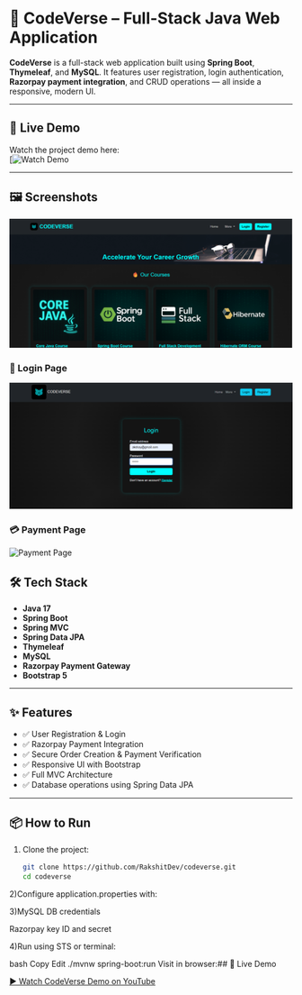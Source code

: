# 🚀 CodeVerse – Full-Stack Java Web Application

**CodeVerse** is a full-stack web application built using **Spring Boot**, **Thymeleaf**, and **MySQL**. It features user registration, login authentication, **Razorpay payment integration**, and CRUD operations — all inside a responsive, modern UI.

---

## 🎥 Live Demo

Watch the project demo here:  
[![Watch Demo](https://youtu.be/OkFit0MDbsY)

---

## 🖼️ Screenshots
![Home Page](screenshots/home.png)



### 🔐 Login Page
![Login Page](screenshots/login.png)



### 💳 Payment Page
![Payment Page](screenshots/razorpaypayment.png)



## 🛠️ Tech Stack

- **Java 17**
- **Spring Boot**
- **Spring MVC**
- **Spring Data JPA**
- **Thymeleaf**
- **MySQL**
- **Razorpay Payment Gateway**
- **Bootstrap 5**

---

## ✨ Features

- ✅ User Registration & Login
- ✅ Razorpay Payment Integration
- ✅ Secure Order Creation & Payment Verification
- ✅ Responsive UI with Bootstrap
- ✅ Full MVC Architecture
- ✅ Database operations using Spring Data JPA

---

## 📦 How to Run

1. Clone the project:
   ```bash
   git clone https://github.com/RakshitDev/codeverse.git
   cd codeverse
   
   
 2)Configure application.properties with:

3)MySQL DB credentials

Razorpay key ID and secret

4)Run using STS or terminal:

bash
Copy
Edit
./mvnw spring-boot:run
Visit in browser:## 🎥 Live Demo

[▶️ Watch CodeVerse Demo on YouTube](https://youtu.be/OkFit0MDbsY)
